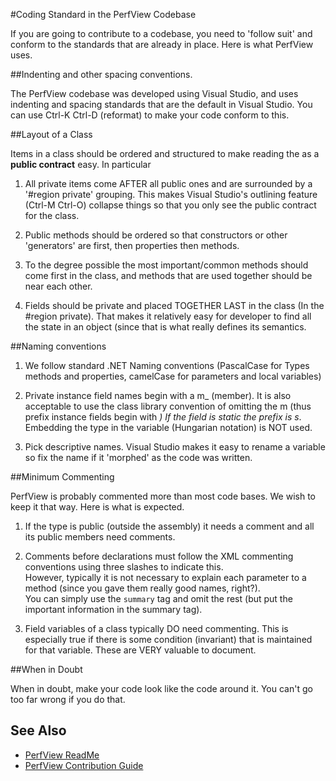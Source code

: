 #Coding Standard in the PerfView Codebase


If you are going to contribute to a codebase, you need to 'follow suit'
and conform to the standards that are already in place.   Here is what
PerfView uses.

##Indenting and other spacing conventions. 

The PerfView codebase was developed using Visual Studio, and uses
indenting and spacing standards that are the default in Visual Studio.
You can use Ctrl-K Ctrl-D (reformat) to make your code conform to 
this.   

##Layout of a Class

Items in a class should be ordered and structured to make reading the
as a **public contract** easy.   In particular

1. All private items come AFTER all public ones and are surrounded
by a '#region private' grouping.   This makes Visual Studio's 
outlining feature (Ctrl-M Ctrl-O) collapse things so that you 
only see the public contract for the class.  


2. Public methods should be ordered so that constructors or other
'generators' are first, then properties then methods. 

3. To the degree possible the most important/common methods should
come first in the class, and methods that are used together 
should be near each other.   

4. Fields should be private and placed TOGETHER LAST in the class 
(In the #region private).   That makes it relatively easy for 
developer to find all the state in an object (since that is what
really defines its semantics.  
       
##Naming conventions

1. We follow standard .NET Naming conventions (PascalCase for Types
       methods and properties, camelCase for parameters and local variables)

2. Private instance field names begin with a m_ (member).   It is also 
       acceptable to use the class library convention of omitting the m (thus prefix
       instance fields begin with _) If the field is static the prefix is s_.   
       Embedding the type in the variable (Hungarian notation) is NOT used.

3. Pick descriptive names. Visual Studio makes it easy to rename a 
       variable so fix the name if it 'morphed' as the code was written. 

##Minimum Commenting

PerfView is probably commented more than most code bases.  We wish
to keep it that way.  Here is what is expected.

1. If the type is public (outside the assembly) it needs a comment
       and all its public members need comments.  

2. Comments before declarations must follow the XML commenting conventions using three slashes to indicate this.   
       However, typically it is not necessary to explain each parameter
       to a method (since you gave them really good names, right?).   
       You can simply use the `summary` tag and omit the rest (but put
       the important information in the summary tag). 

3. Field variables of a class typically DO need commenting. This is
       especially true if there is some condition (invariant) that is maintained
       for that variable.   These are VERY valuable to document.   
 
##When in Doubt

When in doubt, make your code look like the code around it.   You can't
go too far wrong if you do that.   

## See Also
* [PerfView ReadMe](../README.md)
* [PerfView Contribution Guide](../CONTRIBUTING.md)
